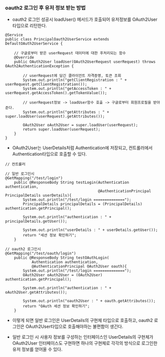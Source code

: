 ### oauth2 로그인 후 유저 정보 받는 방법

* oauth2 로그인 성공시 loadUser() 메서드가 호출되어 유저정보를 OAuth2User 타입으로 리턴한다.

```
@Service
public class PrincipalOauth2UserService extends DefaultOAuth2UserService {

    // 구글로부터 받은 userRequest 데이터에 대한 후처리되는 함수
    @Override
    public OAuth2User loadUser(OAuth2UserRequest userRequest) throws OAuth2AuthenticationException {
        
        // userRequest에 담긴 클라이언트 자격증명, 토큰 조회
        System.out.println("getClientRegistration : " + userRequest.getClientRegistration());
        System.out.println("getAccessToken : " + userRequest.getAccessToken().getTokenValue());

        // userRequest정보 -> loadUser함수 호출 -> 구글로부터 회원프로필을 받아준다.
        System.out.println("getAttributes : " + super.loadUser(userRequest).getAttributes());

        OAuth2User oAuth2User = super.loadUser(userRequest);
        return super.loadUser(userRequest);
    }
}
```

* OAuth2User는 UserDetails처럼 Authentication에 저장되고, 컨트롤러에서 Authentication타입으로 호출할 수 있다.

```
// 컨트롤러

// 일반 로그인시
@GetMapping("/test/login")
    public @ResponseBody String testLogin(Authentication authentication,
                                          @AuthenticationPrincipal PrincipalDetails userDetails){
        System.out.println("/test/login ==============");
        PrincipalDetails principalDetails = (PrincipalDetails) authentication.getPrincipal();

        System.out.println("authentication : " + principalDetails.getUser());

        System.out.println("userDetails : " + userDetails.getUser());
        return "세션 정보 확인하기";
    }

// oauth2 로그인시
@GetMapping("/test/oauth/login")
    public @ResponseBody String testOAuthLogin(
            Authentication authentication,
            @AuthenticationPrincipal OAuth2User oauth){
        System.out.println("/test/login ==============");
        OAuth2User oAuth2User = (OAuth2User) authentication.getPrincipal();

        System.out.println("authentication : " + oAuth2User.getAttributes());

        System.out.println("oauth2User : " + oauth.getAttributes());
        return "OAuth 세션 정보 확인하기";
    }
```

* 이렇게 되면 일반 로그인은 UserDetails의 구현체 타입으로 호출하고, oauth2 로그인은 OAuth2User타입으로 호출해야하는 불편함이 생긴다.

* 일반 로그인 시 사용자 정보를 구성하는 인터페이스인 UserDetails의 구현체가 OAuth2User 인터페이스도 구현하면 하나의 구현체로 각각의 방식으로 로그인한 유저 정보를 얻어올 수 있다.
